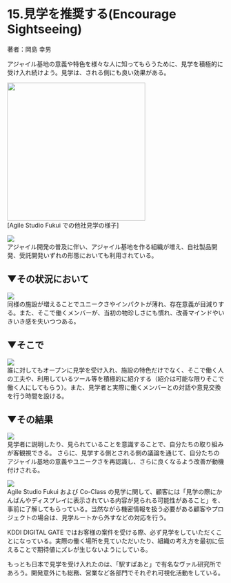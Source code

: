 # 15.見学を推奨する(Encourage Sightseeing)  
著者：岡島 幸男

アジャイル基地の意義や特色を様々な人に知ってもらうために、見学を積極的に受け入れ続けよう。見学は、される側にも良い効果がある。

<img src="https://github.com/kenjihiranabe/agile-base-patterns/blob/master/images/image32.png" width="320px"><br>
[Agile Studio Fukui での他社見学の様子]
  
<img src="https://user-images.githubusercontent.com/2367030/82320553-71f01300-9a0e-11ea-84cd-fccb8396900d.png"><br>
アジャイル開発の普及に伴い、アジャイル基地を作る組織が増え、自社製品開発、受託開発いずれの形態においても利用されている。

## ▼その状況において  
<img src="https://user-images.githubusercontent.com/2367030/82320672-9f3cc100-9a0e-11ea-82dd-813a1c73f073.png"><br>
同様の施設が増えることでユニークさやインパクトが薄れ、存在意義が目減りする。また、そこで働くメンバーが、当初の物珍しさにも慣れ、改善マインドやいきいき感を失いつつある。

## ▼そこで  
<img src="https://user-images.githubusercontent.com/2367030/82320711-ad8add00-9a0e-11ea-9fc7-f68ee353d98f.png"><br>
誰に対してもオープンに見学を受け入れ、施設の特色だけでなく、そこで働く人の工夫や、利用しているツール等を積極的に紹介する（紹介は可能な限りそこで働く人にしてもらう）。また、見学者と実際に働くメンバーとの対話や意見交換を行う時間を設ける。

## ▼その結果  
<img src="https://user-images.githubusercontent.com/2367030/82320743-bbd8f900-9a0e-11ea-90a1-3b7b8355bd0d.png"><br>
見学者に説明したり、見られていることを意識することで、自分たちの取り組みが客観視できる。
さらに、見学する側とされる側の議論を通じて、自分たちのアジャイル基地の意義やユニークさを再認識し、さらに良くなるよう改善が動機付けされる。

<img src="https://user-images.githubusercontent.com/2367030/82320784-cd220580-9a0e-11ea-8960-f772c00ff6db.png"><br>
Agile Studio Fukui および Co-Class の見学に関して、顧客には「見学の際にかんばんやディスプレイに表示されている内容が見られる可能性があること」を、事前に了解してもらっている。当然ながら機密情報を扱う必要がある顧客やプロジェクトの場合は、見学ルートから外すなどの対応を行う。

KDDI DIGITAL GATE ではお客様の案件を受ける際、必ず見学をしていただくことになっている。実際の働く場所を見ていただいたり、組織の考え方を最初に伝えることで期待値にズレが生じないようにしている。

もっとも日本で見学を受け入れたのは、「駅すぱあと」で有名なヴァル研究所であろう。開発意外にも総務、営業など各部門でそれぞれ可視化活動をしている。
